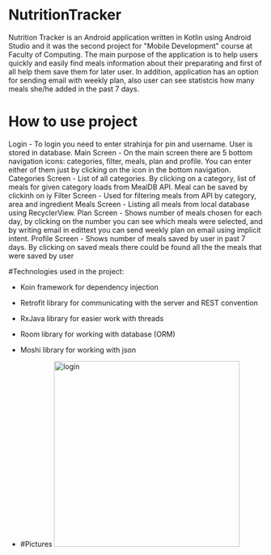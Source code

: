 # NutritionTracker
Nutrition Tracker is an Android application written in Kotlin using Android Studio and it was the second project for "Mobile Development" course at Faculty of Computing. 
The main purpose of the application is to help users quickly and easily find meals information about their preparating and first of all help them save them for later user. 
In addition, application has an option for sending email with weekly plan, also user can see statistcis how many meals she/he added in the past 7 days.

# How to use project
Login - To login you need to enter strahinja for pin and username. User is stored in database.
Main Screen - On the main screen there are 5 bottom navigation icons: categories, filter, meals, plan and profile. You can enter either of them just by clicking on the icon in the bottom navigation.
Categories Screen - List of all categories. By clicking on a category, list of meals for given category loads from MealDB API. Meal can be saved by clickinh on iy
Filter Screen - Used for filtering meals from API by category, area and ingredient
Meals Screen - Listing all meals from local database using RecyclerView.
Plan Screen - Shows number of meals chosen for each day, by clicking on the number you can see which meals were selected, and by writing email in edittext you can send weekly plan on email using implicit intent.
Profile Screen - Shows number of meals saved by user in past 7 days. By clicking on saved meals there could be found all the the meals that were saved by user

#Technologies used in the project:
- Koin framework for dependency injection
- Retrofit library for communicating with the server and REST convention
- RxJava library for easier work with threads
- Room library for working with database (ORM)
- Moshi library for working with json

- #Pictures
  <img width="367" alt="login" src="https://github.com/ljubicics/NutritionTracker/assets/119794666/714a3ed2-d053-4fd4-8123-1333d3fe9a87">
